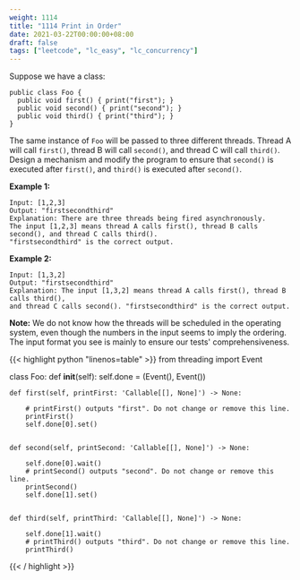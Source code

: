 ```yaml
---
weight: 1114
title: "1114 Print in Order"
date: 2021-03-22T00:00:00+08:00
draft: false
tags: ["leetcode", "lc_easy", "lc_concurrency"]
---
```


Suppose we have a class:
```
public class Foo {
  public void first() { print("first"); }
  public void second() { print("second"); }
  public void third() { print("third"); }
}
```
The same instance of `Foo` will be passed to three different threads. Thread A will call `first()`, thread B will call `second()`, and thread C will call `third()`. Design a mechanism and modify the program to ensure that `second()` is executed after `first()`, and `third()` is executed after `second()`.

**Example 1:**
```
Input: [1,2,3]
Output: "firstsecondthird"
Explanation: There are three threads being fired asynchronously.
The input [1,2,3] means thread A calls first(), thread B calls second(), and thread C calls third().
"firstsecondthird" is the correct output.
```
**Example 2:**
```
Input: [1,3,2]
Output: "firstsecondthird"
Explanation: The input [1,3,2] means thread A calls first(), thread B calls third(),
and thread C calls second(). "firstsecondthird" is the correct output.
```

**Note:**
We do not know how the threads will be scheduled in the operating system, even though the numbers in the input seems to imply the ordering. The input format you see is mainly to ensure our tests' comprehensiveness.

<div class="tabs"></div>
<div class="tab-content">
<div id="python" class="lang">
{{< highlight python "linenos=table" >}}
from threading import Event

class Foo:
    def __init__(self):
        self.done = (Event(), Event())


    def first(self, printFirst: 'Callable[[], None]') -> None:
        
        # printFirst() outputs "first". Do not change or remove this line.
        printFirst()
        self.done[0].set()


    def second(self, printSecond: 'Callable[[], None]') -> None:
        
        self.done[0].wait()
        # printSecond() outputs "second". Do not change or remove this line.
        printSecond()
        self.done[1].set()


    def third(self, printThird: 'Callable[[], None]') -> None:
        
        self.done[1].wait()
        # printThird() outputs "third". Do not change or remove this line.
        printThird()
        
{{< / highlight >}}
</div>
</div>
